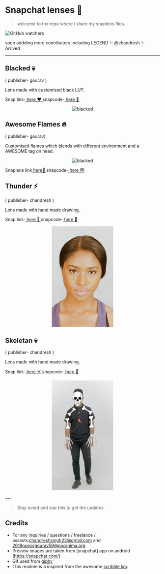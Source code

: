 # Snapchat lenses 👯

> welcome to the repo where i share my snaplens files.

<img alt="GitHub watchers" src="https://img.shields.io/github/watchers/varuogm/My-snap-creations?label=total%20repo%20watches&style=social">

soon addding more contributers including LEGEND ✨ @chandresh  ✨ Arrived

---

## Blacked 💀
( publisher- gourav )

Lens made with customised black LUT. 

Snap link-[ here ❤️ ](https://www.snapchat.com/unlock/?type=SNAPCODE&uuid=1b43db50b26d4137a68737096773158e&metadata=01)
snapcode-[ here 💚](https://github.com/varuogm/My-snap-creations/blob/master/blacked/Previews/snapcode.png)

<p align="center">
    <img alt="blacked" src="https://github.com/varuogm/My-snap-creations/blob/master/blacked/Previews/PIC1.jpeg?raw=true" width="200"/>
 
</p>

## Awesome Flames 🔥
( publisher- gourav)

Customised flames which blends with different environment and a AWESOME tag on head.

<p align="center">
    <img alt="blacked" src="https://github.com/varuogm/My-snap-creations/blob/master/awesome%20flames/GIF-200620_131043.gif?raw=true" width="200"/>
 
</p>

Snaplens link[ here🌷 ](https://www.snapchat.com/unlock/?type=SNAPCODE&uuid=d9670097c54e4e53aea6fc12db9fa59e&metadata=01)
snapcode-[  here 😻](https://github.com/varuogm/My-snap-creations/blob/master/awesome%20flames/snapcode.png)

## Thunder ⚡
( publisher- chandresh )

Lens made with hand made drawing. 

Snap link-[ here 💖 ](https://www.snapchat.com/unlock/?type=SNAPCODE&uuid=78106f141602436a9f337e6c44832130&metadata=01)
snapcode-[ here 🦄](https://github.com/chandresh189/My-snap-creations/blob/master/thunder_eyes1.0/Previews/snapcode.png)

<p align="center">
    <img alt="thunder" src="https://github.com/chandresh189/My-snap-creations/blob/master/thunder_eyes1.0/Previews/PIC-1.png?raw=true" width="200"/>
</p>

## Skeletan 💀
( publisher- chandresh )

Lens made with hand made drawing. 

Snap link-[ here ☠️ ](https://www.snapchat.com/unlock/?type=SNAPCODE&uuid=bdb11795c1fd40448c370b2976f14630&metadata=01)
snapcode-[ here 🦴](https://github.com/chandresh189/My-snap-creations/blob/master/skeletan2.0/Previews/snapcode.png)

<p align="center">
    <img alt="thunder" src="https://github.com/chandresh189/My-snap-creations/blob/master/skeletan2.0/Previews/PIC-1.png?raw=true" width="200"/>
</p>
---








> Stay tuned and star this to get the updates.



## Credits

- For any inquiries / questions / freelance / assests:chandreshsingh23@gmail.com and 2018pcecsgourav59@poornima.org 
- Preview images are taken from [snapchat] app on android (https://snapchat.com/)
- Gif used from [giphy](https://giphy.com/) 
- This readme is a inspired from the awesome [scribble lab](https://github.com/Jeremboo/scribble-lab).
